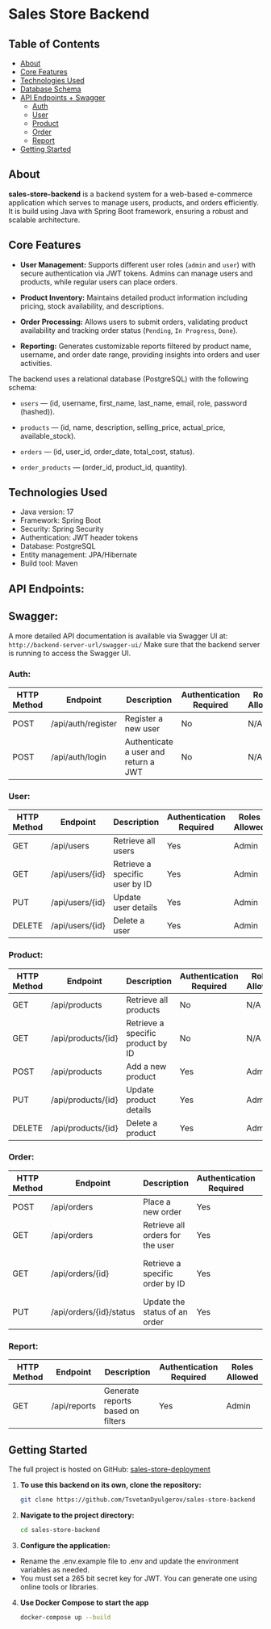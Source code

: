 # Sales Store Backend

## Table of Contents

- [About](#about)
- [Core Features](#core-features)
- [Technologies Used](#technologies-used)
- [Database Schema](#database-schema)
- [API Endpoints + Swagger](#api-endpoints)
  - [Auth](#auth)
  - [User](#user)
  - [Product](#product)
  - [Order](#order)
  - [Report](#report)
- [Getting Started](#getting-started)


## About

**sales-store-backend**  is a backend system for a web-based e-commerce application which serves to manage users, products, and orders efficiently.
It is build using Java with Spring Boot framework, ensuring a robust and scalable architecture.

## Core Features

-   **User Management:**  Supports different user roles (`admin`  and  `user`) with secure authentication via JWT tokens. Admins can manage users and products, while regular users can place orders.
    
-   **Product Inventory:**  Maintains detailed product information including pricing, stock availability, and descriptions.
    
-   **Order Processing:**  Allows users to submit orders, validating product availability and tracking order status (`Pending`,  `In Progress`,  `Done`).
    
-   **Reporting:**  Generates customizable reports filtered by product name, username, and order date range, providing insights into orders and user activities.
    

The backend uses a relational database (PostgreSQL) with the following schema:

-   `users`  — (id, username, first_name, last_name, email, role, password (hashed)).
    
-   `products`  — (id, name, description, selling_price, actual_price, available_stock).
    
-   `orders`  — (id, user_id, order_date, total_cost, status).
    
-   `order_products`  — (order_id, product_id, quantity).
    

## Technologies Used
- Java version: 17
- Framework: Spring Boot
-  Security: Spring Security
-  Authentication: JWT header tokens
-  Database: PostgreSQL
-  Entity management: JPA/Hibernate
-  Build tool: Maven


## API Endpoints:

## Swagger:
A more detailed API documentation is available via Swagger UI at: `http://backend-server-url/swagger-ui/`
Make sure that the backend server is running to access the Swagger UI.

### Auth:
| HTTP Method | Endpoint           | Description                              | Authentication Required | Roles Allowed |
|-------------|--------------------|------------------------------------------|--------------------------|---------------|
| POST        | /api/auth/register | Register a new user                      | No                       | N/A           |
| POST        | /api/auth/login    | Authenticate a user and return a JWT     | No                       | N/A           |
### User:
| HTTP Method | Endpoint        | Description                      | Authentication Required | Roles Allowed |
|-------------|-----------------|----------------------------------|--------------------------|---------------|
| GET         | /api/users      | Retrieve all users               | Yes                      | Admin         |
| GET         | /api/users/{id} | Retrieve a specific user by ID   | Yes                      | Admin         |
| PUT         | /api/users/{id} | Update user details              | Yes                      | Admin         |
| DELETE      | /api/users/{id} | Delete a user                    | Yes                      | Admin         |
### Product:
| HTTP Method | Endpoint            | Description                      | Authentication Required | Roles Allowed |
|-------------|---------------------|----------------------------------|--------------------------|---------------|
| GET         | /api/products       | Retrieve all products            | No                       | N/A           |
| GET         | /api/products/{id}  | Retrieve a specific product by ID| No                       | N/A           |
| POST        | /api/products       | Add a new product                | Yes                      | Admin         |
| PUT         | /api/products/{id}  | Update product details           | Yes                      | Admin         |
| DELETE      | /api/products/{id}  | Delete a product                 | Yes                      | Admin         |
### Order:
| HTTP Method | Endpoint               | Description                              | Authentication Required | Roles Allowed       |
|-------------|------------------------|------------------------------------------|--------------------------|---------------------|
| POST        | /api/orders            | Place a new order                        | Yes                      | User                |
| GET         | /api/orders            | Retrieve all orders for the user         | Yes                      | User, Admin         |
| GET         | /api/orders/{id}       | Retrieve a specific order by ID          | Yes                      | User (own orders), Admin |
| PUT         | /api/orders/{id}/status| Update the status of an order            | Yes                      | Admin               |
### Report:
| HTTP Method | Endpoint      | Description                      | Authentication Required | Roles Allowed |
|-------------|---------------|----------------------------------|--------------------------|---------------|
| GET         | /api/reports  | Generate reports based on filters| Yes                      | Admin         |


## Getting Started

The full project is hosted on GitHub: [sales-store-deployment](https://github.com/TsvetanDyulgerov/sales-store-deployment)

1. **To use this backend on its own, clone the repository:**
   ```bash
   git clone https://github.com/TsvetanDyulgerov/sales-store-backend
   
2. **Navigate to the project directory:**
   ```bash
   cd sales-store-backend
   ```
   
3. **Configure the application:**
 - Rename the .env.example file to .env and update the environment variables as needed.
 - You must set a 265 bit secret key for JWT. You can generate one using online tools or libraries.

4. **Use Docker Compose to start the app**
    ```bash
    docker-compose up --build
    ```
